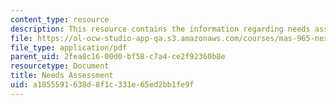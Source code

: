 ```yaml
---
content_type: resource
description: This resource contains the information regarding needs assessment.
file: https://ol-ocw-studio-app-qa.s3.amazonaws.com/courses/mas-965-nextlab-i-designing-mobile-technologies-for-the-next-billion-users-fall-2008/a1855591638d8f1c331e65ed2bb1fe9f_MITMAS_965F08_Lec03_needs.pdf
file_type: application/pdf
parent_uid: 2fea8c16-00d0-bf58-c7a4-ce2f92360b8e
resourcetype: Document
title: Needs Assessment
uid: a1855591-638d-8f1c-331e-65ed2bb1fe9f
---
```

